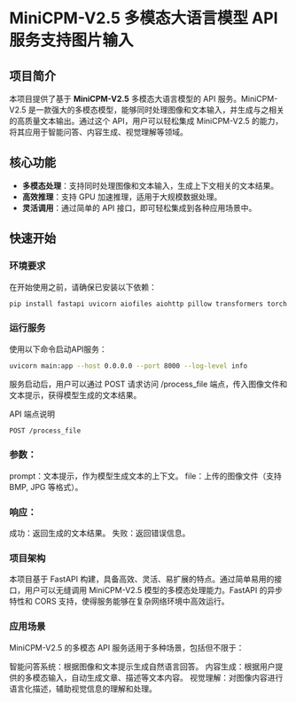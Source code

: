 # MiniCPM-V2.5 多模态大语言模型 API 服务支持图片输入

## 项目简介

本项目提供了基于 **MiniCPM-V2.5** 多模态大语言模型的 API 服务。MiniCPM-V2.5 是一款强大的多模态模型，能够同时处理图像和文本输入，并生成与之相关的高质量文本输出。通过这个 API，用户可以轻松集成 MiniCPM-V2.5 的能力，将其应用于智能问答、内容生成、视觉理解等领域。

## 核心功能

- **多模态处理**：支持同时处理图像和文本输入，生成上下文相关的文本结果。
- **高效推理**：支持 GPU 加速推理，适用于大规模数据处理。
- **灵活调用**：通过简单的 API 接口，即可轻松集成到各种应用场景中。

## 快速开始

### 环境要求

在开始使用之前，请确保已安装以下依赖：

```bash
pip install fastapi uvicorn aiofiles aiohttp pillow transformers torch
```

### 运行服务
使用以下命令启动API服务：

```bash
uvicorn main:app --host 0.0.0.0 --port 8000 --log-level info
```

服务启动后，用户可以通过 POST 请求访问 /process_file 端点，传入图像文件和文本提示，获得模型生成的文本结果。

API 端点说明
```bash
POST /process_file
```
### 参数：
prompt：文本提示，作为模型生成文本的上下文。
file：上传的图像文件（支持 BMP, JPG 等格式）。

### 响应：
成功：返回生成的文本结果。
失败：返回错误信息。

### 项目架构
本项目基于 FastAPI 构建，具备高效、灵活、易扩展的特点。通过简单易用的接口，用户可以无缝调用 MiniCPM-V2.5 模型的多模态处理能力。FastAPI 的异步特性和 CORS 支持，使得服务能够在复杂网络环境中高效运行。

### 应用场景
MiniCPM-V2.5 的多模态 API 服务适用于多种场景，包括但不限于：

智能问答系统：根据图像和文本提示生成自然语言回答。
内容生成：根据用户提供的多模态输入，自动生成文章、描述等文本内容。
视觉理解：对图像内容进行语言化描述，辅助视觉信息的理解和处理。

